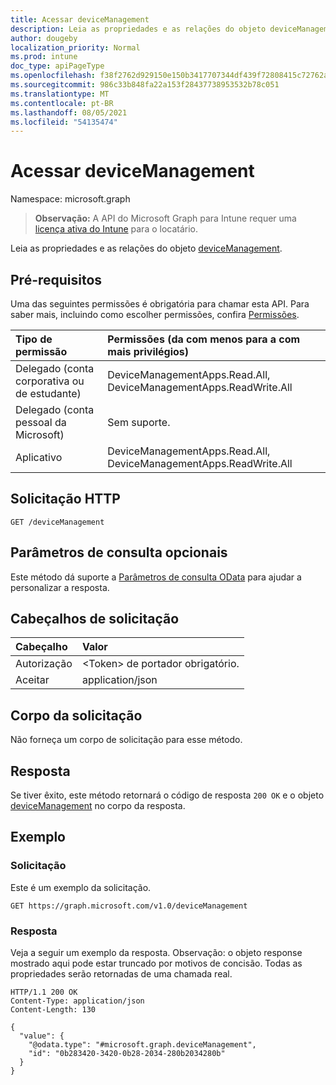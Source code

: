 ```yaml
---
title: Acessar deviceManagement
description: Leia as propriedades e as relações do objeto deviceManagement.
author: dougeby
localization_priority: Normal
ms.prod: intune
doc_type: apiPageType
ms.openlocfilehash: f38f2762d929150e150b3417707344df439f72808415c72762a1532eac0435b2
ms.sourcegitcommit: 986c33b848fa22a153f28437738953532b78c051
ms.translationtype: MT
ms.contentlocale: pt-BR
ms.lasthandoff: 08/05/2021
ms.locfileid: "54135474"
---
```

# <a name="get-devicemanagement"></a>Acessar deviceManagement

Namespace: microsoft.graph

> **Observação:** A API do Microsoft Graph para Intune requer uma [licença ativa do Intune](https://go.microsoft.com/fwlink/?linkid=839381) para o locatário.

Leia as propriedades e as relações do objeto [deviceManagement](../resources/intune-wip-devicemanagement.md).

## <a name="prerequisites"></a>Pré-requisitos
Uma das seguintes permissões é obrigatória para chamar esta API. Para saber mais, incluindo como escolher permissões, confira [Permissões](/graph/permissions-reference).

|Tipo de permissão|Permissões (da com menos para a com mais privilégios)|
|:---|:---|
|Delegado (conta corporativa ou de estudante)|DeviceManagementApps.Read.All, DeviceManagementApps.ReadWrite.All|
|Delegado (conta pessoal da Microsoft)|Sem suporte.|
|Aplicativo|DeviceManagementApps.Read.All, DeviceManagementApps.ReadWrite.All|

## <a name="http-request"></a>Solicitação HTTP
<!-- {
  "blockType": "ignored"
}
-->
``` http
GET /deviceManagement
```

## <a name="optional-query-parameters"></a>Parâmetros de consulta opcionais
Este método dá suporte a [Parâmetros de consulta OData](/graph/query-parameters) para ajudar a personalizar a resposta.

## <a name="request-headers"></a>Cabeçalhos de solicitação
|Cabeçalho|Valor|
|:---|:---|
|Autorização|&lt;Token&gt; de portador obrigatório.|
|Aceitar|application/json|

## <a name="request-body"></a>Corpo da solicitação
Não forneça um corpo de solicitação para esse método.

## <a name="response"></a>Resposta
Se tiver êxito, este método retornará o código de resposta `200 OK` e o objeto [deviceManagement](../resources/intune-wip-devicemanagement.md) no corpo da resposta.

## <a name="example"></a>Exemplo

### <a name="request"></a>Solicitação
Este é um exemplo da solicitação.
``` http
GET https://graph.microsoft.com/v1.0/deviceManagement
```

### <a name="response"></a>Resposta
Veja a seguir um exemplo da resposta. Observação: o objeto response mostrado aqui pode estar truncado por motivos de concisão. Todas as propriedades serão retornadas de uma chamada real.
``` http
HTTP/1.1 200 OK
Content-Type: application/json
Content-Length: 130

{
  "value": {
    "@odata.type": "#microsoft.graph.deviceManagement",
    "id": "0b283420-3420-0b28-2034-280b2034280b"
  }
}
```




